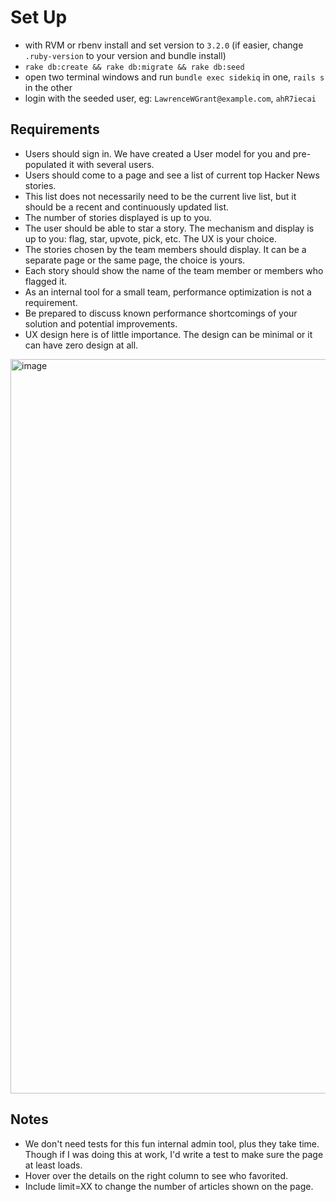 # Set Up
* with RVM or rbenv install and set version to `3.2.0` (if easier, change `.ruby-version` to your version and bundle install)
* `rake db:create && rake db:migrate && rake db:seed`
* open two terminal windows and run `bundle exec sidekiq` in one, `rails s` in the other
* login with the seeded user, eg: `LawrenceWGrant@example.com`, `ahR7iecai`


## Requirements

* Users should sign in. We have created a User model for you and pre-populated it with several users.
* Users should come to a page and see a list of current top Hacker News stories.
* This list does not necessarily need to be the current live list, but it should be a recent and continuously updated list.
* The number of stories displayed is up to you.
* The user should be able to star a story. The mechanism and display is up to you: flag, star, upvote, pick, etc. The UX is your choice.
* The stories chosen by the team members should display. It can be a separate page or the same page, the choice is yours.
* Each story should show the name of the team member or members who flagged it.
* As an internal tool for a small team, performance optimization is not a requirement.
* Be prepared to discuss known performance shortcomings of your solution and potential improvements.
* UX design here is of little importance. The design can be minimal or it can have zero design at all.

<img width="1175" alt="image" src="https://github.com/mabenson00/topnews/assets/22816934/798b60e6-9aa6-4809-88a2-4846a63ae15a">

## Notes
* We don't need tests for this fun internal admin tool, plus they take time. Though if I was doing this at work, I'd write a test to make sure the page at least loads.
* Hover over the details on the right column to see who favorited.
* Include limit=XX to change the number of articles shown on the page.
